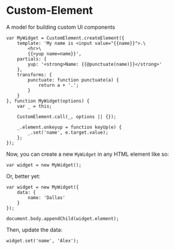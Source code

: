 # Custom-Element
A model for building custom UI components

```
var MyWidget = CustomElement.createElement({
    template: 'My name is <input value="{{name}}">.\
        <hr>\
        {{>yup name=name}}',
    partials: {
        yup: '<strong>Name: {{@punctuate(name)}}</strong>'
    },
    transforms: {
        punctuate: function punctuate(a) {
            return a + '.';
        }
    }
}, function MyWidget(options) {
    var _ = this;

    CustomElement.call(_, options || {});

    _.element.onkeyup = function keyUp(e) {
        _.set('name', e.target.value);
    };
});
```

Now, you can create a new `MyWidget` in any HTML element like so:

```
var widget = new MyWidget();
```

Or, better yet:

```
var widget = new MyWidget({
    data: {
        name: 'Dallas'
    }
});

document.body.appendChild(widget.element);
```

Then, update the data:

```
widget.set('name', 'Alex');
```
